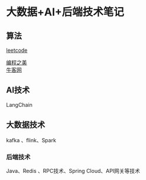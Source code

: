 # 大数据+AI+后端技术笔记


## 算法
[leetcode](https://github.com/yyb345/notes/tree/master/code/src/leetcode)<br>

[编程之美](https://github.com/yyb345/notes/tree/master/documents) <br>
[牛客网]() <br>

## AI技术

LangChain

## 大数据技术

kafka 、flink、Spark

### 后端技术

Java、Redis 、RPC技术、Spring Cloud、API网关等技术



  





 

​       
